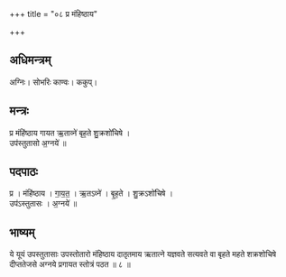 +++
title = "०८ प्र मंहिष्ठाय"

+++
## अधिमन्त्रम्
अग्निः। सोभरिः काण्वः। ककुप्।

## मन्त्रः
प्र मंहि॑ष्ठाय गायत ऋ॒ताव्ने॑ बृह॒ते शु॒क्रशो॑चिषे ।  
उप॑स्तुतासो अ॒ग्नये॑ ॥

## पदपाठः
प्र । मंहि॑ष्ठाय । गा॒य॒त॒ । ऋ॒तऽव्ने॑ । बृ॒ह॒ते । शु॒क्रऽशो॑चिषे ।  
उप॑ऽस्तुतासः । अ॒ग्नये॑ ॥

## भाष्यम्
ये यूयं उपस्तुतासाः उपस्तोतारो मंहिष्ठाय दातृतमाय ऋतात्ने यज्ञवते सत्यवते वा बृहते महते शक्रशोचिषे दीप्ततेजसे अग्नये प्रगायत स्तोत्रं पठत ॥ ८ ॥